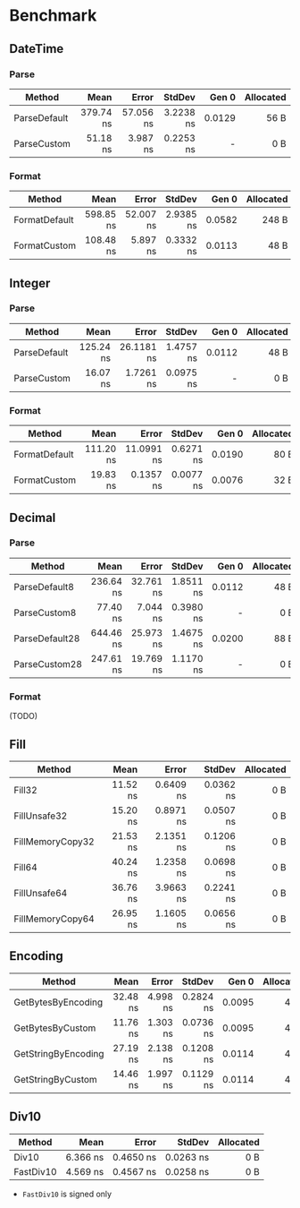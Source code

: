 # Benchmark

## DateTime

### Parse

|        Method |      Mean |     Error |    StdDev |  Gen 0 | Allocated |
|-------------- |----------:|----------:|----------:|-------:|----------:|
|  ParseDefault | 379.74 ns | 57.056 ns | 3.2238 ns | 0.0129 |      56 B |
|   ParseCustom |  51.18 ns |  3.987 ns | 0.2253 ns |      - |       0 B |

### Format

|        Method |      Mean |     Error |    StdDev |  Gen 0 | Allocated |
|-------------- |----------:|----------:|----------:|-------:|----------:|
| FormatDefault | 598.85 ns | 52.007 ns | 2.9385 ns | 0.0582 |     248 B |
|  FormatCustom | 108.48 ns |  5.897 ns | 0.3332 ns | 0.0113 |      48 B |

## Integer

### Parse

|        Method |      Mean |      Error |    StdDev |  Gen 0 | Allocated |
|-------------- |----------:|-----------:|----------:|-------:|----------:|
|  ParseDefault | 125.24 ns | 26.1181 ns | 1.4757 ns | 0.0112 |      48 B |
|   ParseCustom |  16.07 ns |  1.7261 ns | 0.0975 ns |      - |       0 B |

### Format

|        Method |      Mean |      Error |    StdDev |  Gen 0 | Allocated |
|-------------- |----------:|-----------:|----------:|-------:|----------:|
| FormatDefault | 111.20 ns | 11.0991 ns | 0.6271 ns | 0.0190 |      80 B |
|  FormatCustom |  19.83 ns |  0.1357 ns | 0.0077 ns | 0.0076 |      32 B |

## Decimal

### Parse

|         Method |      Mean |     Error |    StdDev |  Gen 0 | Allocated |
|--------------- |----------:|----------:|----------:|-------:|----------:|
|  ParseDefault8 | 236.64 ns | 32.761 ns | 1.8511 ns | 0.0112 |      48 B |
|   ParseCustom8 |  77.40 ns |  7.044 ns | 0.3980 ns |      - |       0 B |
| ParseDefault28 | 644.46 ns | 25.973 ns | 1.4675 ns | 0.0200 |      88 B |
|  ParseCustom28 | 247.61 ns | 19.769 ns | 1.1170 ns |      - |       0 B |

### Format

(TODO)

## Fill

|           Method |     Mean |     Error |    StdDev | Allocated |
|----------------- |---------:|----------:|----------:|----------:|
|           Fill32 | 11.52 ns | 0.6409 ns | 0.0362 ns |       0 B |
|     FillUnsafe32 | 15.20 ns | 0.8971 ns | 0.0507 ns |       0 B |
| FillMemoryCopy32 | 21.53 ns | 2.1351 ns | 0.1206 ns |       0 B |
|           Fill64 | 40.24 ns | 1.2358 ns | 0.0698 ns |       0 B |
|     FillUnsafe64 | 36.76 ns | 3.9663 ns | 0.2241 ns |       0 B |
| FillMemoryCopy64 | 26.95 ns | 1.1605 ns | 0.0656 ns |       0 B |

## Encoding

|              Method |     Mean |    Error |    StdDev |  Gen 0 | Allocated |
|-------------------- |---------:|---------:|----------:|-------:|----------:|
|  GetBytesByEncoding | 32.48 ns | 4.998 ns | 0.2824 ns | 0.0095 |      40 B |
|    GetBytesByCustom | 11.76 ns | 1.303 ns | 0.0736 ns | 0.0095 |      40 B |
| GetStringByEncoding | 27.19 ns | 2.138 ns | 0.1208 ns | 0.0114 |      48 B |
|   GetStringByCustom | 14.46 ns | 1.997 ns | 0.1129 ns | 0.0114 |      48 B |

## Div10

|    Method |     Mean |     Error |    StdDev | Allocated |
|---------- |---------:|----------:|----------:|----------:|
|     Div10 | 6.366 ns | 0.4650 ns | 0.0263 ns |       0 B |
| FastDiv10 | 4.569 ns | 0.4567 ns | 0.0258 ns |       0 B |

* `FastDiv10` is signed only
